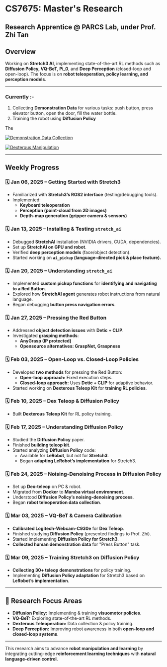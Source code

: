 # CS7675: Master's Research

## Research Apprentice @ PARCS Lab, under Prof. Zhi Tan

## Overview
Working on **Stretch3 AI**, implementing state-of-the-art RL methods such as **Diffusion Policy, VQ-BeT, Pi_0**, and **Deep Perception** (closed-loop and open-loop). The focus is on **robot teleoperation, policy learning, and perception models**.

---


### Currently :- 

1. Collecting **Demonstration Data** for various tasks: push button, press elevator button, open the door, fill the water bottle.
2. Training the robot using **Diffusion Policy**

The 

[![Demonstration Data Collection](https://img.youtube.com/vi/pWlPxv_wNfI/0.jpg)](https://youtu.be/pWlPxv_wNfI?si=ufYcWC_4mbAeD--O)

[![Dexterous Manipulation](https://img.youtube.com/vi/VRWaP2HtgCc/0.jpg)](https://youtu.be/VRWaP2HtgCc)

---

## Weekly Progress

### 🗓️ **Jan 06, 2025** – Getting Started with Stretch3
- Familiarized with **Stretch3’s ROS2 interface** (testing/debugging tools).
- Implemented:
  - **Keyboard teleoperation**
  - **Perception (point-cloud from 2D images)**
  - **Depth-map generation (gripper camera & sensors)**


### 🗓️ **Jan 13, 2025** – Installing & Testing `stretch_ai`
- Debugged **StretchAI** installation (NVIDIA drivers, CUDA, dependencies).
- Set up **StretchAI on GPU and robot**.
- Verified **deep perception models** (face/object detection).
- Started working on **`ai_pickup` (language-directed pick & place feature).**


### 🗓️ **Jan 20, 2025** – Understanding `stretch_ai`
- Implemented **custom pickup functions** for **identifying and navigating to a Red Button**.
- Explored how **StretchAI agent** generates robot instructions from natural language.
- Began debugging **button press navigation errors**.


### 🗓️ **Jan 27, 2025** – Pressing the Red Button
- Addressed **object detection issues** with **Detic + CLIP**.
- Investigated **grasping methods**:
  - **AnyGrasp (IP protected)**
  - **Opensource alternatives: GraspNet, Graspness**


### 🗓️ **Feb 03, 2025** – Open-Loop vs. Closed-Loop Policies
- Developed **two methods** for pressing the Red Button:
  - **Open-loop approach:** Fixed execution steps.
  - **Closed-loop approach:** Uses **Detic + CLIP** for adaptive behavior.
- Started working on **Dexterous Teleop Kit** for **training RL policies**.


### 🗓️ **Feb 10, 2025** – Dex Teleop & Diffusion Policy
- Built **Dexterous Teleop Kit** for RL policy training.


### 🗓️ **Feb 17, 2025** – Understanding Diffusion Policy
- Studied the **Diffusion Policy** paper.
- Finished **building teleop kit**.
- Started analyzing **Diffusion Policy** code:
  - Available for **LeRobot**, but not for **Stretch3**.
  - Began **adapting LeRobot’s implementation** for Stretch3.


### 🗓️ **Feb 24, 2025** – Noising-Denoising Process in Diffusion Policy
- Set up **Dex-teleop** on PC & robot.
- Migrated from **Docker** to **Mamba virtual environment**.
- Understood **Diffusion Policy’s noising-denoising process**.
- Began **robot teleoperation data collection**.


### 🗓️ **Mar 03, 2025** – VQ-BeT & Camera Calibration
- **Calibrated Logitech-Webcam-C930e** for **Dex Teleop**.
- Finished studying **Diffusion Policy** (presented findings to Prof. Zhi).
- Started implementing **Diffusion Policy for Stretch3**.
- **Collected human demonstration data** for "Press Button" task.


### 🗓️ **Mar 09, 2025** – Training Stretch3 on Diffusion Policy
- **Collecting 30+ teleop demonstrations** for policy training.
- Implementing **Diffusion Policy adaptation** for Stretch3 based on **LeRobot’s implementation**.

---

## 🔬 Research Focus Areas
- **Diffusion Policy:** Implementing & training **visuomotor policies**.
- **VQ-BeT:** Exploring state-of-the-art RL methods.
- **Dexterous Teleoperation:** Data collection & policy training.
- **Deep Perception:** Improving robot awareness in both **open-loop and closed-loop systems**.

---

This research aims to advance **robot manipulation and learning** by integrating cutting-edge **reinforcement learning techniques** with **natural language-driven control**.
